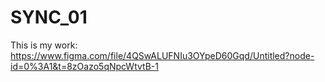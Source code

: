 # SYNC_01

This is my work: https://www.figma.com/file/4QSwALUFNIu3OYpeD60Gqd/Untitled?node-id=0%3A1&t=8zOazo5qNpcWtvtB-1
